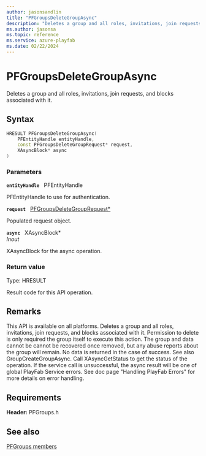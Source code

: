 ```yaml
---
author: jasonsandlin
title: "PFGroupsDeleteGroupAsync"
description: "Deletes a group and all roles, invitations, join requests, and blocks associated with it."
ms.author: jasonsa
ms.topic: reference
ms.service: azure-playfab
ms.date: 02/22/2024
---
```


# PFGroupsDeleteGroupAsync  

Deletes a group and all roles, invitations, join requests, and blocks associated with it.  

## Syntax  
  
```cpp
HRESULT PFGroupsDeleteGroupAsync(  
    PFEntityHandle entityHandle,  
    const PFGroupsDeleteGroupRequest* request,  
    XAsyncBlock* async  
)  
```  
  
### Parameters  
  
**`entityHandle`** &nbsp; PFEntityHandle  
  
PFEntityHandle to use for authentication.  
  
**`request`** &nbsp; [PFGroupsDeleteGroupRequest*](../../pfgroupstypes/structs/pfgroupsdeletegrouprequest.md)  
  
Populated request object.  
  
**`async`** &nbsp; XAsyncBlock*  
*_Inout_*  
  
XAsyncBlock for the async operation.  
  
  
### Return value
Type: HRESULT
  
Result code for this API operation.
  
## Remarks  
  
This API is available on all platforms. Deletes a group and all roles, invitations, join requests, and blocks associated with it. Permission to delete is only required the group itself to execute this action. The group and data cannot be cannot be recovered once removed, but any abuse reports about the group will remain. No data is returned in the case of success. See also GroupCreateGroupAsync. Call XAsyncGetStatus to get the status of the operation. If the service call is unsuccessful, the async result will be one of global PlayFab Service errors. See doc page "Handling PlayFab Errors" for more details on error handling.
  
## Requirements  
  
**Header:** PFGroups.h
  
## See also  
[PFGroups members](../pfgroups_members.md)  

  
  
